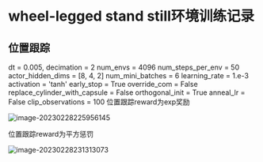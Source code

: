 # wheel-legged stand still环境训练记录



## 位置跟踪

dt = 0.005, decimation = 2
num_envs = 4096
num_steps_per_env = 50
actor_hidden_dims = [8, 4, 2]
num_mini_batches = 6
learning_rate = 1.e-3
activation = 'tanh'
early_stop = True
override_com = False
replace_cylinder_with_capsule = False
orthogonal_init = True
anneal_lr = False
clip_observations = 100
位置跟踪reward为exp奖励

![image-20230228225956145](http://hongxiwong-pic.oss-cn-beijing.aliyuncs.com/img/image-20230228225956145.png)

位置跟踪reward为平方惩罚

![image-20230228231313073](http://hongxiwong-pic.oss-cn-beijing.aliyuncs.com/img/image-20230228231313073.png)
